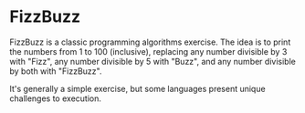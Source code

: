 # FizzBuzz

FizzBuzz is a classic programming algorithms exercise. The idea is to print the 
numbers from 1 to 100 (inclusive), replacing any number divisible by 3 with 
"Fizz", any number divisible by 5 with "Buzz", and any number divisible by both 
with "FizzBuzz".

It's generally a simple exercise, but some languages present unique challenges 
to execution.